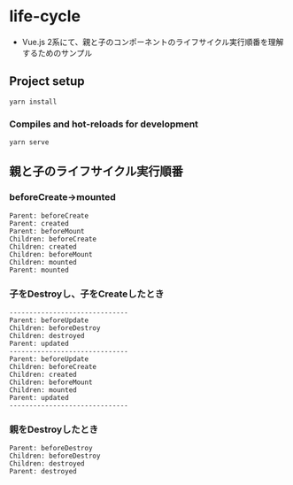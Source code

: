 # life-cycle

- Vue.js 2系にて、親と子のコンポーネントのライフサイクル実行順番を理解するためのサンプル
## Project setup
```
yarn install
```

### Compiles and hot-reloads for development
```
yarn serve
```

## 親と子のライフサイクル実行順番

### beforeCreate->mounted

~~~
Parent: beforeCreate
Parent: created
Parent: beforeMount
Children: beforeCreate
Children: created
Children: beforeMount
Children: mounted
Parent: mounted
~~~

### 子をDestroyし、子をCreateしたとき

~~~
------------------------------
Parent: beforeUpdate
Children: beforeDestroy
Children: destroyed
Parent: updated
------------------------------
Parent: beforeUpdate
Children: beforeCreate
Children: created
Children: beforeMount
Children: mounted
Parent: updated
------------------------------
~~~

### 親をDestroyしたとき

~~~
Parent: beforeDestroy
Children: beforeDestroy
Children: destroyed
Parent: destroyed
~~~
